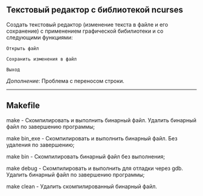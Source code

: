 ## Текстовый редактор с библиотекой ncurses

Создать текстовый редактор (изменение текста в файле и его сохранение) с применением графической бибилиотеки и со следующими функциями:

    Открыть файл
    
    Сохранить изменения в файл
    
    Выход

_Дополнение_:
    Проблема с переносом строки. 

---

## Makefile

make - Скомпилировать и выполнить бинарный файл. Удалить бинарный файл по завершению программы;

make bin_exe - Скомпилировать и выполнить бинарный файл. Без удаления по завершению;

make bin - Скомпилировать бинарный файл без выполнения;

make debug - Скомпилировать и выполнить для отладки через gdb. Удалить бинарный файл по завершению программы;

make clean - Удалить скомпилированный бинарный файл.
